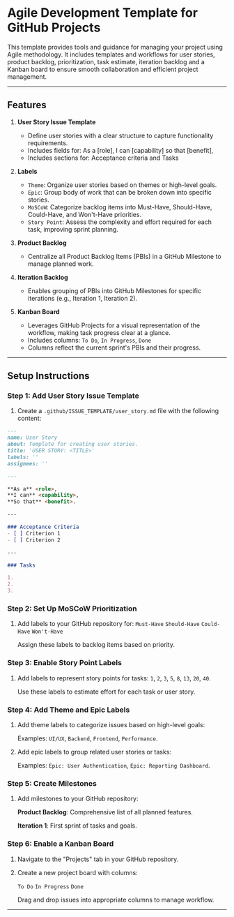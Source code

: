# Agile Development Template for GitHub Projects

This template provides tools and guidance for managing your project using Agile methodology. It includes templates and workflows for user stories, product backlog, prioritization, task estimate, iteration backlog and a Kanban board to ensure smooth collaboration and efficient project management.

---

## Features

1. **User Story Issue Template**
   - Define user stories with a clear structure to capture functionality requirements.
   - Includes fields for: As a [role], I can [capability] so that [benefit],
   - Includes sections for: Acceptance criteria and Tasks

3. **Labels**
   - `Theme`: Organize user stories based on themes or high-level goals.
   - `Epic`: Group body of work that can be broken down into specific stories.
   - `MoSCoW`: Categorize backlog items into Must-Have, Should-Have, Could-Have, and Won't-Have priorities.
   - `Story Point`: Assess the complexity and effort required for each task, improving sprint planning.

2. **Product Backlog**
   - Centralize all Product Backlog Items (PBIs) in a GitHub Milestone to manage planned work.

5. **Iteration Backlog**
   - Enables grouping of PBIs into GitHub Milestones for specific iterations (e.g., Iteration 1, Iteration 2).

7. **Kanban Board**
   - Leverages GitHub Projects for a visual representation of the workflow, making task progress clear at a glance.
   - Includes columns: `To Do`, `In Progress`, `Done`
   - Columns reflect the current sprint's PBIs and their progress.


---

## Setup Instructions

### Step 1: Add User Story Issue Template

1. Create a `.github/ISSUE_TEMPLATE/user_story.md` file with the following content:

```markdown
---
name: User Story
about: Template for creating user stories.
title: 'USER STORY: <TITLE>'
labels: ''
assignees: ''

---

**As a** <role>,  
**I can** <capability>,  
**So that** <benefit>.

---

### Acceptance Criteria
- [ ] Criterion 1
- [ ] Criterion 2

---

### Tasks

1.  
2.  
3.  

```

### Step 2: Set Up MoSCoW Prioritization

1. Add labels to your GitHub repository for:
   `Must-Have`
   `Should-Have`
   `Could-Have`
   `Won't-Have`

   Assign these labels to backlog items based on priority.

### Step 3: Enable Story Point Labels

1. Add labels to represent story points for tasks:
   `1`, `2`, `3`, `5`, `8`, `13`, `20`, `40`.

   Use these labels to estimate effort for each task or user story.

### Step 4: Add Theme and Epic Labels

1. Add theme labels to categorize issues based on high-level goals:

   Examples: `UI/UX`, `Backend`, `Frontend`, `Performance`.
   
3. Add epic labels to group related user stories or tasks:
   
   Examples: `Epic: User Authentication`, `Epic: Reporting Dashboard`.

### Step 5: Create Milestones

1. Add milestones to your GitHub repository:
   
   **Product Backlog**: Comprehensive list of all planned features.
   
   **Iteration 1**: First sprint of tasks and goals.

### Step 6: Enable a Kanban Board

1. Navigate to the "Projects" tab in your GitHub repository.
2. Create a new project board with columns:
   
   `To Do` `In Progress` `Done`

   Drag and drop issues into appropriate columns to manage workflow.

---
